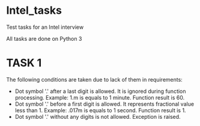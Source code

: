 # Intel_tasks
Test tasks for an Intel interview

All tasks are done on Python 3

# TASK 1
The following conditions are taken due to lack of them in requirements:
+ Dot symbol '.' after a last digit is allowed. It is ignored during function processing.
Example: 1.m is equals to 1 minute. Function result is 60.
+ Dot symbol '.' before a first digit is allowed. It represents fractional value less than 1.
Example: .017m is equals to 1 second. Function result is 1.
+ Dot symbol '.' without any digits is not allowed. Exception is raised.

